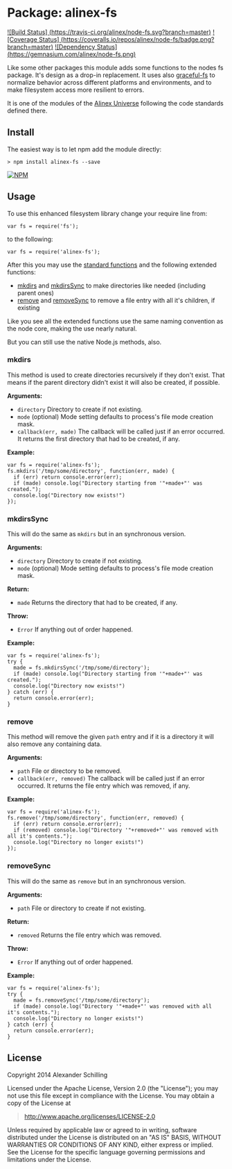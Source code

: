 Package: alinex-fs
=================================================

[![Build Status] (https://travis-ci.org/alinex/node-fs.svg?branch=master)](https://travis-ci.org/alinex/node-fs)
[![Coverage Status] (https://coveralls.io/repos/alinex/node-fs/badge.png?branch=master)](https://coveralls.io/r/alinex/node-fs?branch=master)
[![Dependency Status] (https://gemnasium.com/alinex/node-fs.png)](https://gemnasium.com/alinex/node-fs)

Like some other packages this module adds some functions to the nodes fs package.
It's design as a drop-in replacement. It uses also
[graceful-fs](https://github.com/isaacs/node-graceful-fs)
to normalize behavior across different platforms and environments, and to make filesystem access more resilient to errors.

It is one of the modules of the [Alinex Universe](http://alinex.github.io/node-alinex)
following the code standards defined there.


Install
-------------------------------------------------

The easiest way is to let npm add the module directly:

    > npm install alinex-fs --save

[![NPM](https://nodei.co/npm/alinex-fs.png?downloads=true&stars=true)](https://nodei.co/npm/alinex-fs/)


Usage
-------------------------------------------------

To use this enhanced filesystem library change your require line from:

    var fs = require('fs');

to the following:

    var fs = require('alinex-fs');

After this you may use the [standard functions](http://nodejs.org/api/fs.html)
and the following extended functions:

* [mkdirs](#mkdirs) and [mkdirsSync](#mkdirssync)
  to make directories like needed (including parent ones)
* [remove](#remove) and [removeSync](#removesync)
  to remove a file entry with all it's children, if existing

Like you see all the extended functions use the same naming convention as the
node core, making the use nearly natural.

But you can still use the native Node.js methods, also.


### mkdirs

This method is used to create directories recursively if they don't exist.
That means if the parent directory didn't exist it will also be created, if
possible.

__Arguments:__

* `directory`
  Directory to create if not existing.
* `mode` (optional)
  Mode setting defaults to process's file mode creation mask.
* `callback(err, made)`
  The callback will be called just if an error occurred. It returns the first
  directory that had to be created, if any.

__Example:__

    var fs = require('alinex-fs');
    fs.mkdirs('/tmp/some/directory', function(err, made) {
      if (err) return console.error(err);
      if (made) console.log("Directory starting from '"+made+"' was created.");
      console.log("Directory now exists!")
    });

### mkdirsSync

This will do the same as `mkdirs` but in an synchronous version.

__Arguments:__

* `directory`
  Directory to create if not existing.
* `mode` (optional)
  Mode setting defaults to process's file mode creation mask.

__Return:__

* `made`
  Returns the directory that had to be created, if any.

__Throw:__

* `Error`
  If anything out of order happened.

__Example:__

    var fs = require('alinex-fs');
    try {
      made = fs.mkdirsSync('/tmp/some/directory');
      if (made) console.log("Directory starting from '"+made+"' was created.");
      console.log("Directory now exists!")
    } catch (err) {
      return console.error(err);
    }

### remove

This method will remove the given `path` entry and if it is a directory it
will also remove any containing data.

__Arguments:__

* `path`
  File or directory to be removed.
* `callback(err, removed)`
  The callback will be called just if an error occurred. It returns the
  file entry which was removed, if any.

__Example:__

    var fs = require('alinex-fs');
    fs.remove('/tmp/some/directory', function(err, removed) {
      if (err) return console.error(err);
      if (removed) console.log("Directory '"+removed+"' was removed with all it's contents.");
      console.log("Directory no longer exists!")
    });

### removeSync

This will do the same as `remove` but in an synchronous version.

__Arguments:__

* `path`
  File or directory to create if not existing.

__Return:__

* `removed`
  Returns the file entry which was removed.

__Throw:__

* `Error`
   If anything out of order happened.

__Example:__

    var fs = require('alinex-fs');
    try {
      made = fs.removeSync('/tmp/some/directory');
      if (made) console.log("Directory '"+made+"' was removed with all it's contents.");
      console.log("Directory no longer exists!")
    } catch (err) {
      return console.error(err);
    }


License
-------------------------------------------------

Copyright 2014 Alexander Schilling

Licensed under the Apache License, Version 2.0 (the "License");
you may not use this file except in compliance with the License.
You may obtain a copy of the License at

>  <http://www.apache.org/licenses/LICENSE-2.0>

Unless required by applicable law or agreed to in writing, software
distributed under the License is distributed on an "AS IS" BASIS,
WITHOUT WARRANTIES OR CONDITIONS OF ANY KIND, either express or implied.
See the License for the specific language governing permissions and
limitations under the License.
